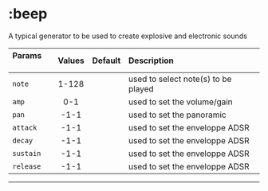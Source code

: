# :beep 

A typical generator to be used to create explosive and electronic sounds

| **Params** &nbsp; &nbsp; | Values | Default | Description |
| :------------------- | :---: | :---: | :--- |
| `note` | 1-128 | | used to select note(s) to be played |
| `amp` | 0-1 | | used to set the volume/gain |
| `pan` | -1-1 | | used to set the panoramic |
| `attack` | -1-1 | | used to set the enveloppe ADSR |
| `decay` | -1-1 | | used to set the enveloppe ADSR |
| `sustain` | -1-1 | | used to set the enveloppe ADSR |
| `release` | -1-1 | | used to set the enveloppe ADSR |

---
